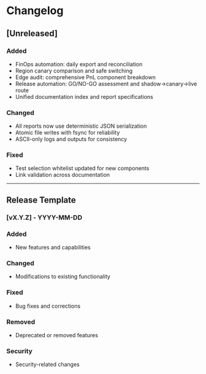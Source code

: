 Changelog
=========

## [Unreleased]

### Added
- FinOps automation: daily export and reconciliation
- Region canary comparison and safe switching
- Edge audit: comprehensive PnL component breakdown
- Release automation: GO/NO-GO assessment and shadow→canary→live route
- Unified documentation index and report specifications

### Changed
- All reports now use deterministic JSON serialization
- Atomic file writes with fsync for reliability
- ASCII-only logs and outputs for consistency

### Fixed
- Test selection whitelist updated for new components
- Link validation across documentation

---

## Release Template

### [vX.Y.Z] - YYYY-MM-DD

### Added
- New features and capabilities

### Changed  
- Modifications to existing functionality

### Fixed
- Bug fixes and corrections

### Removed
- Deprecated or removed features

### Security
- Security-related changes
